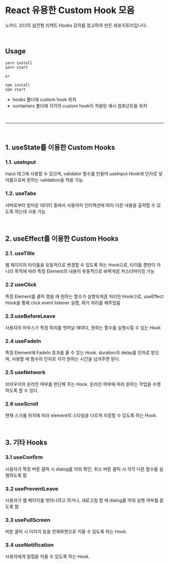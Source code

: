 # React 유용한 Custom Hook 모음

노마드 코더의 실전형 리액트 Hooks 강의를 참고하여 만든 레포지토리입니다.

<br>

## Usage

```
yarn install
yarn start

or

npm install
npm start
```

- hooks 폴더에 custom hook 위치 <br>
- containers 폴더에 각각의 custom hook이 적용된 예시 컴포넌트들 위치

<br>

---

<br>

## 1. useState를 이용한 Custom Hooks

### 1.1. useInput

input 태그에 사용할 수 있으며, validator 함수를 만들어 useInput Hook에 인자로 넣어줌으로써 원하는 validation을 적용 가능

### 1.2. useTabs

서버로부터 받아온 데이터 중에서 사용자의 인터랙션에 따라 다른 내용을 출력할 수 있도록 하는데 사용 가능

<br>

## 2. useEffect를 이용한 Custom Hooks

### 2.1. useTitle

웹 페이지의 타이틀을 유동적으로 변경할 수 있도록 하는 Hook으로, 타이틀 뿐만이 아니라 목적에 따라 특정 Element의 내용이 유동적으로 바뀌게끔 커스터마이징 가능

### 2.2 useClick

특정 Element를 클릭 했을 때 원하는 함수가 실행되게끔 처리한 Hook으로, useEffect Hook을 통해 click event listener 실행, 제거 처리를 해주었음

### 2.3 useBeforeLeave

사용자의 마우스가 특정 위치를 벗어날 때마다, 원하는 함수를 실행시킬 수 있는 Hook

### 2.4 useFadeIn

특정 Element에 FadeIn 효과를 줄 수 있는 Hook. duration과 delay를 인자로 받으며, 사용할 때 함수의 인자로 각각 원하는 시간을 넘겨주면 된다.

### 2.5 useNetwork

브라우저의 온라인 여부를 판단해 주는 Hook. 온라인 여부에 따라 원하는 작업을 수행하도록 할 수 있다.

### 2.6 useScroll

현재 스크롤 위치에 따라 element의 스타일을 다르게 지정할 수 있도록 하는 Hook.

<br>

## 3. 기타 Hooks

### 3.1 useConfirm

사용자가 특정 버튼 클릭 시 dialog를 띄워 확인, 취소 버튼 클릭 시 각각 다른 함수를 실행하도록 함

### 3.2 usePreventLeave

사용자가 웹 페이지를 벗어나려고 하거나, 새로고침 할 때 dialog를 띄워 실행 여부를 묻도록 함

### 3.3 useFullScreen

버튼 클릭 시 이미지 등을 전체화면으로 키울 수 있도록 하는 Hook.

### 3.4 useNotification

사용자에게 알림을 띄울 수 있도록 하는 Hook.
